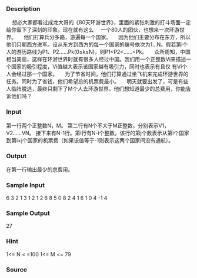 
### Description


    想必大家都看过成龙大哥的《80天环游世界》，里面的紧张刺激的打斗场面一定给你留下了深刻的印象。现在就有这么
    一个80人的团伙，也想来一次环游世界。
    他们打算兵分多路，游遍每一个国家。
    因为他们主要分布在东方，所以他们只朝西方进军。设从东方到西方的每一个国家的编号依次为1...N。假若第i个人的游历路线为P1、P2......Pk(0≤k≤N)，则P1<P2<......<Pk。
    众所周知，中国相当美丽，这样在环游世界时就有很多人经过中国。我们用一个正整数Vi来描述一个国家的吸引程度，Vi值越大表示该国家越有吸引力，同时也表示有且仅
有Vi个人会经过那一个国家。
    为了节省时间，他们打算通过坐飞机来完成环游世界的任务。同时为了省钱，他们希望总的机票费最小。
    明天就要出发了，可是有些人临阵脱逃，最终只剩下了M个人去环游世界。他们想知道最少的总费用，你能告诉他们吗？

### Input

第一行两个正整数N，M。
第二行有N个不大于M正整数，分别表示V1，V2......VN。
接下来有N-1行。第i行有N-i个整数，该行的第j个数表示从第i个国家到第i+j个国家的机票费（如果该值等于-1则表示这两个国家间没有通航）。

### Output
在第一行输出最少的总费用。
### Sample Input
6 3
2 1 3 1 2 1
2 6 8 5 0
8 2 4 1
6 1 0
4 -1
4
### Sample Output
27
### Hint
1<= N < =100 1<= M <= 79
### Source
